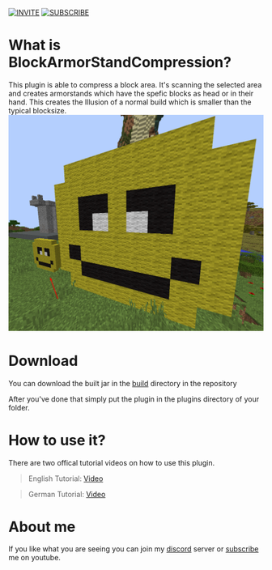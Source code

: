 [![INVITE](https://img.shields.io/badge/Discord-Invite-brightgreen)](https://discord.gg/7h7u7fu)
[![SUBSCRIBE](https://img.shields.io/badge/Youtube-Subscribe-red)](https://www.youtube.com/sigabiel)

# What is BlockArmorStandCompression?
This plugin is able to compress a block area. It's scanning the selected area and
creates armorstands which have the spefic blocks as head or in their hand.
This creates the Illusion of a normal build which is smaller than the typical blocksize.
![](https://github.com/Sigabiel/BlockArmorStandCompression/blob/images/1.png)

# Download
You can download the built jar in the [build](https://github.com/Sigabiel/BlockArmorStandCompression/tree/main/build) directory in the repository

After you've done that simply put the plugin in the plugins directory of your folder.

# How to use it?
There are two offical tutorial videos on how to use this plugin. 

> English Tutorial: [Video](https://www.youtube.com/channel/UC5ovkW3-0052CP88Ffzp8PQ)

> German Tutorial: [Video](https://www.youtube.com/channel/UCHMzGXWWvMKsslq2DHsBO6w)

# About me
If you like what you are seeing you can join my [discord](https://discord.gg/7h7u7fu) server or [subscribe](https://www.youtube.com/sigabiel) me on youtube.
